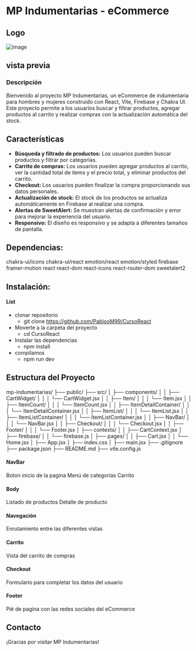 # MP Indumentarias - eCommerce

## Logo

![image](/CursoReactJS/src/assets/images/logo.webp)

## vista previa

### Descripción

Bienvenido al proyecto MP Indumentarias, un eCommerce de indumentaria para hombres y mujeres construido con React, Vite, Firebase y Chakra UI. Este proyecto permite a los usuarios buscar y filtrar productos, agregar productos al carrito y realizar compras con la actualización automática del stock.

## Características

- **Búsqueda y filtrado de productos:** Los usuarios pueden buscar productos y filtrar por categorías.
- **Carrito de compras:** Los usuarios pueden agregar productos al carrito, ver la cantidad total de items y el precio total, y eliminar productos del carrito.
- **Checkout:** Los usuarios pueden finalizar la compra proporcionando sus datos personales.
- **Actualización de stock:** El stock de los productos se actualiza automáticamente en Firebase al realizar una compra.
- **Alertas de SweetAlert:** Se muestran alertas de confirmación y error para mejorar la experiencia del usuario.
- **Responsivo:** El diseño es responsivo y se adapta a diferentes tamaños de pantalla.

## Dependencias:

  chakra-ui/icons
  chakra-ui/react
  emotion/react
  emotion/styled
  firebase
  framer-motion
  react
  react-dom
  react-icons
  react-router-dom
  sweetalert2

## Instalación:
#### List
- clonar repositorio
  - git clone https://github.com/PablooM99/CursoReact
- Moverte a la carpeta del proyecto
  - cd CursoReact
- Instalar las dependencias
  - npm install
- compilamos
  - npm run dev


## Estructura del Proyecto

mp-indumentarias/
├── public/
├── src/
│   ├── components/
│   │   ├── CartWidget/
│   │   │   └── CartWidget.jsx
│   │   ├── Item/
│   │   │   └── Item.jsx
│   │   ├── ItemCount/
│   │   │   └── ItemCount.jsx
│   │   ├── ItemDetailContainer/
│   │   │   └── ItemDetailContainer.jsx
│   │   ├── ItemList/
│   │   │   └── ItemList.jsx
│   │   ├── ItemListContainer/
│   │   │   └── ItemListContainer.jsx
│   │   ├── NavBar/
│   │   │   └── NavBar.jsx
│   │   ├── Checkout/
│   │   │   └── Checkout.jsx
│   │   ├── Footer/
│   │   │   └── Footer.jsx
│   ├── contexts/
│   │   ├── CartContext.jsx
│   ├── firebase/
│   │   └── firebase.js
│   ├── pages/
│   │   ├── Cart.jsx
│   │   └── Home.jsx
│   ├── App.jsx
│   ├── index.css
│   ├── main.jsx
├── .gitignore
├── package.json
├── README.md
├── vite.config.js

#### NavBar

Boton inicio de la pagina
Menú de categorías
Carrito

#### Body

Listado de productos
Detalle de producto

#### Navegación

Enrutamiento entre las diferentes vistas

#### Carrito

Vista del carrito de compras

#### Checkout

Formulario para completar los datos del usuario

#### Footer

Pié de pagina con las redes sociales del eCommerce
## Contacto



¡Gracias por visitar MP Indumentarias!


